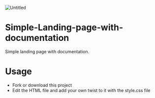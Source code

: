 ![Untitled](https://user-images.githubusercontent.com/51265624/123634737-1bf9bb80-d81b-11eb-8f2c-e159e0ba2148.png)

# Simple-Landing-page-with-documentation
Simple landing page with documentation.

# Usage
 - Fork or download this project
 - Edit the HTML file and add your own twist to it with the style.css file
